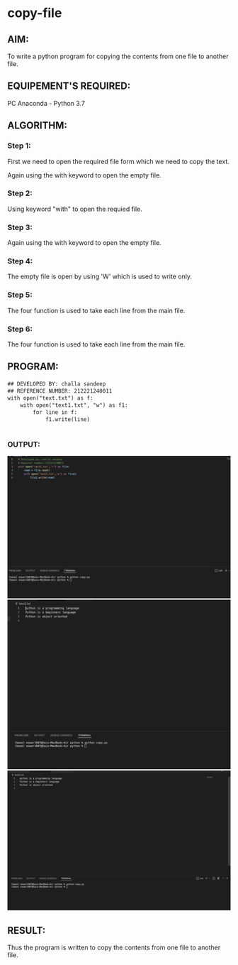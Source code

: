 # copy-file
## AIM:
To write a python program for copying the contents from one file to another file.
## EQUIPEMENT'S REQUIRED: 
PC
Anaconda - Python 3.7
## ALGORITHM: 
### Step 1:
First we need to open the required file form which we need to copy the text.




Again using the with keyword to open the empty file.
### Step 2: 
Using keyword "with" to open the requied file.


 
### Step 3: 
Again using the with keyword to open the empty file.

### Step 4:  
The empty file is open by using 'W' which is used to write only.

### Step 5: 
The four function is used to take each line from the main file.

### Step 6: 
The four function is used to take each line from the main file.

## PROGRAM:
~~~
## DEVELOPED BY: challa sandeep
## REFERENCE NUMBER: 212221240011
with open("text.txt") as f:
    with open("text1.txt", "w") as f1:
        for line in f:
            f1.write(line)
            
~~~

### OUTPUT:
![](1.png)
![](2.png)
![](3.png)



## RESULT:
Thus the program is written to copy the contents from one file to another file.
